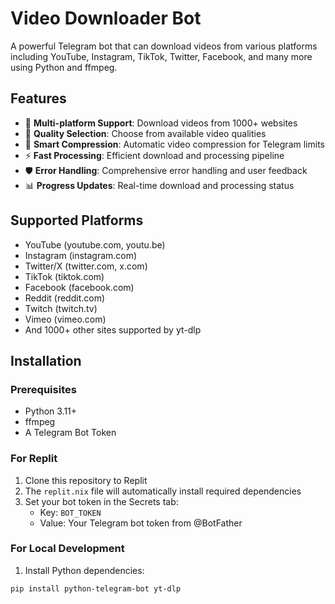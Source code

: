 # Video Downloader Bot

A powerful Telegram bot that can download videos from various platforms including YouTube, Instagram, TikTok, Twitter, Facebook, and many more using Python and ffmpeg.

## Features

- 🎥 **Multi-platform Support**: Download videos from 1000+ websites
- 🔧 **Quality Selection**: Choose from available video qualities
- 📱 **Smart Compression**: Automatic video compression for Telegram limits
- ⚡ **Fast Processing**: Efficient download and processing pipeline
- 🛡️ **Error Handling**: Comprehensive error handling and user feedback
- 📊 **Progress Updates**: Real-time download and processing status

## Supported Platforms

- YouTube (youtube.com, youtu.be)
- Instagram (instagram.com)
- Twitter/X (twitter.com, x.com)
- TikTok (tiktok.com)
- Facebook (facebook.com)
- Reddit (reddit.com)
- Twitch (twitch.tv)
- Vimeo (vimeo.com)
- And 1000+ other sites supported by yt-dlp

## Installation

### Prerequisites

- Python 3.11+
- ffmpeg
- A Telegram Bot Token

### For Replit

1. Clone this repository to Replit
2. The `replit.nix` file will automatically install required dependencies
3. Set your bot token in the Secrets tab:
   - Key: `BOT_TOKEN`
   - Value: Your Telegram bot token from @BotFather

### For Local Development

1. Install Python dependencies:
```bash
pip install python-telegram-bot yt-dlp
